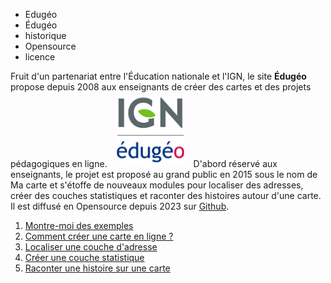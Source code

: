 - Edugéo
- Édugéo
- historique
- Opensource
- licence

Fruit d'un partenariat entre l'Éducation nationale et l'IGN, le site **Édugéo** propose depuis 2008 aux enseignants de créer des cartes et des projets pédagogiques en ligne.
![](../../docs/img/edugeo.png)
D'abord réservé aux enseignants, le projet est proposé au grand public en 2015 sous le nom de Ma carte et s'étoffe de nouveaux modules pour localiser des adresses, créer des couches statistiques et raconter des histoires autour d'une carte.
Il est diffusé en Opensource depuis 2023 sur [Github](https://github.com/IGNF-Ma-carte).

1. [Montre-moi des exemples](./exemples.md)
2. [Comment créer une carte en ligne ?](../mceditor/créer_une_carte.md)
3. [Localiser une couche d'adresse](../mcadresse/1_géocodage_localiser_des_adresses.md)
4. [Créer une couche statistique](../mcstat/créer_une_statistique.md)
5. [Raconter une histoire sur une carte](../mcstory/raconter_une_histoire.md)
